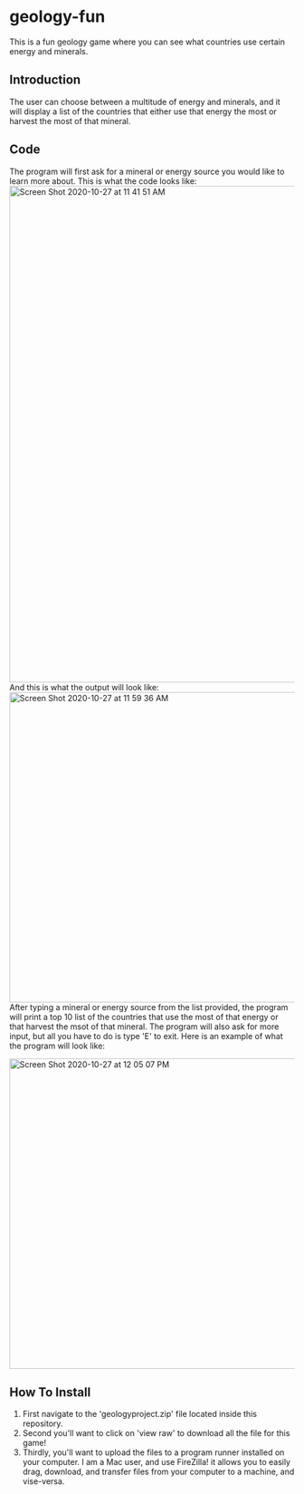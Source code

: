 # geology-fun
This is a fun geology game where you can see what countries use certain energy and minerals.

## Introduction
The user can choose between a multitude of energy and minerals, and it will display a list of the countries that either use that energy the most or harvest the most of that mineral.

## Code
The program will first ask for a mineral or energy source you would like to learn more about. This is what the code looks like:
<img width="877" alt="Screen Shot 2020-10-27 at 11 41 51 AM" src="https://user-images.githubusercontent.com/70115700/97327472-5dc90100-184b-11eb-8e15-da898ccdfbae.png">
And this is what the output will look like:
<img width="548" alt="Screen Shot 2020-10-27 at 11 59 36 AM" src="https://user-images.githubusercontent.com/70115700/97328026-f6f81780-184b-11eb-9403-0fef955b9b4d.png">
After typing a mineral or energy source from the list provided, the program will print a top 10 list of the countries that use the most of that energy or that harvest the msot of that mineral. The program will also ask for more input, but all you have to do is type 'E' to exit. Here is an example of what the program will look like:

<img width="548" alt="Screen Shot 2020-10-27 at 12 05 07 PM" src="https://user-images.githubusercontent.com/70115700/97328994-f318c500-184c-11eb-99f6-d8a3851e12ae.png">

## How To Install
1. First navigate to the 'geologyproject.zip' file located inside this repository.
2. Second you'll want to click on 'view raw' to download all the file for this game!
3. Thirdly, you'll want to upload the files to a program runner installed on your computer. I am a Mac user, and use FireZilla! it allows you to easily drag, download, and transfer files from your computer to a machine, and vise-versa.
